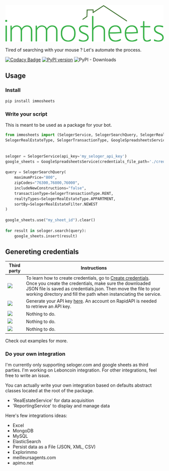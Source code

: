 <img src="https://github.com/arthuRHD/immosheets/blob/6222c6bb6e1f80fb8de2a60368aeb918207c4adb/SVGLogo.svg"/>

Tired of searching with your mouse ? Let's automate the process.

[![Codacy Badge](https://app.codacy.com/project/badge/Grade/ba1afb9f8ffe402ca6a31a30ba63b628)](https://www.codacy.com/gh/arthuRHD/immosheets/dashboard?utm_source=github.com&amp;utm_medium=referral&amp;utm_content=arthuRHD/immosheets&amp;utm_campaign=Badge_Grade)
[![PyPI version](https://badge.fury.io/py/immosheets.svg)](https://badge.fury.io/py/immosheets)
![PyPI - Downloads](https://img.shields.io/pypi/dm/immosheets)

## Usage

### Install

```sh
pip install immosheets
```

### Write your script

This is meant to be used as a package for your bot.

```py
from immosheets import (SelogerService, SelogerSearchQuery, SelogerRealEstateFilter, 
SelogerRealEstateType, SelogerTransactionType, GoogleSpreadsheetsService)


seloger = SelogerService(api_key='my_seloger_api_key')
google_sheets = GoogleSpreadsheetsService(credentials_file_path='./credentials.json')

query = SelogerSearchQuery(
    maximumPrice="800",
    zipCodes="76300,76800,76000",
    includeNewConstructions="false",
    transactionType=SelogerTransactionType.RENT,
    realtyTypes=SelogerRealEstateType.APPARTMENT,
    sortBy=SelogerRealEstateFilter.NEWEST
)

google_sheets.use("my_sheet_id").clear()

for result in seloger.search(query):
    google_sheets.insert(result)
```
## Genereting credentials

| **Third party** | **Instructions**                                                                                                                                                                                                                                                                                                                     |
|-----------------|--------------------------------------------------------------------------------------------------------------------------------------------------------------------------------------------------------------------------------------------------------------------------------------------------------------------------------------|
| [<img src="https://kstatic.googleusercontent.com/files/adf55cdf4c7f8fb38efbf8df6c2792660fbeff2d05be05f2ec8e9c265a179b51c64b9679d8aee00e09cad19ce419d90a2d999b82cea4200abbe78c73e6bfaacf" width=100>](https://www.google.fr/intl/fr/sheets/about/)    | To learn how to create credentials, go to [Create credentials](https://developers.google.com/workspace/guides/create-credentials).  Once you create the credentials, make sure the downloaded JSON file is saved as credentials.json. Then move the file to your working directory and fill the path when instanciating the service. |
| [<img src="https://is1-ssl.mzstatic.com/image/thumb/Purple112/v4/bf/64/69/bf646951-e676-9162-1300-4e9a3beb1a8f/AppIcon-0-1x_U007emarketing-0-7-0-85-220.png/256x256bb.jpg" width=100>](https://www.seloger.com/)        | Generate your API key [here](https://rapidapi.com/apidojo/api/seloger/). An account on RapidAPI is needed to retrieve an API key. |
| [<img src="https://static.orpi.com/images/orpibackend/default/5c6e83b340014_Orpi_picto_Agences%20ORPI_ROUGE.png" width=100>](https://www.orpi.com/) | Nothing to do. |
|  [<img src="https://www.erafrance.com/assets/imgs/era-logo-national.svg" width=100>](https://www.erafrance.com) | Nothing to do. |
| [<img src="https://www.ouestfrance-immo.com/photo-laforet-guingamp/client/1498/laforet-guingamp-1498logo.jpg" width=100>](https://www.laforet.com/) | Nothing to do. |

Check out examples for more.

### Do your own integration

I'm currently only supporting seloger.com and google sheets as third parties. I'm working on Leboncoin integration. For other integrations, feel free to write an issue.

You can actually write your own integration based on defaults abstract classes located at the root of the package.

- 'RealEstateService' for data acquisition
- 'ReportingService' to display and manage data

Here's few integrations ideas:

- Excel
- MongoDB
- MySQL
- ElasticSearch
- Persist data as a File (JSON, XML, CSV)
- Explorimmo
- meilleursagents.com
- apimo.net
